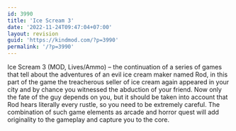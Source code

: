 ```yaml
---
id: 3990
title: 'Ice Scream 3'
date: '2022-11-24T09:47:04+07:00'
layout: revision
guid: 'https://kindmod.com/?p=3990'
permalink: '/?p=3990'
---
```


Ice Scream 3 (MOD, Lives/Ammo) – the continuation of a series of games that tell about the adventures of an evil ice cream maker named Rod, in this part of the game the treacherous seller of ice cream again appeared in your city and by chance you witnessed the abduction of your friend. Now only the fate of the guy depends on you, but it should be taken into account that Rod hears literally every rustle, so you need to be extremely careful. The combination of such game elements as arcade and horror quest will add originality to the gameplay and capture you to the core.